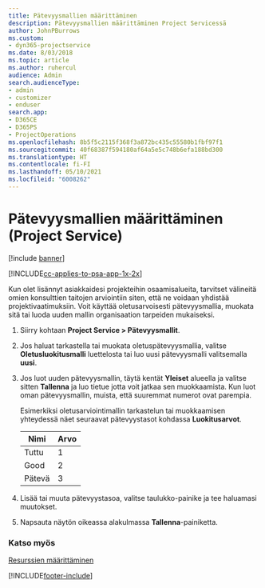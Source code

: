 ```yaml
---
title: Pätevyysmallien määrittäminen
description: Pätevyysmallien määrittäminen Project Servicessä
author: JohnPBurrows
ms.custom:
- dyn365-projectservice
ms.date: 8/03/2018
ms.topic: article
ms.author: ruhercul
audience: Admin
search.audienceType:
- admin
- customizer
- enduser
search.app:
- D365CE
- D365PS
- ProjectOperations
ms.openlocfilehash: 8b5f5c2115f368f3a872bc435c55580b1fbf97f1
ms.sourcegitcommit: 40f68387f594180af64a5e5c748b6efa188bd300
ms.translationtype: HT
ms.contentlocale: fi-FI
ms.lasthandoff: 05/10/2021
ms.locfileid: "6008262"
---
```

# <a name="set-up-proficiency-models-project-service"></a>Pätevyysmallien määrittäminen (Project Service)

[!include [banner](../includes/psa-now-project-operations.md)]

[!INCLUDE[cc-applies-to-psa-app-1x-2x](../includes/cc-applies-to-psa-app-1x-2x.md)]

Kun olet lisännyt asiakkaidesi projekteihin osaamisalueita, tarvitset välineitä omien konsulttien taitojen arviointiin siten, että ne voidaan yhdistää projektivaatimuksiin. Voit käyttää oletusarvoisesti pätevyysmallia, muokata sitä tai luoda uuden mallin organisaation tarpeiden mukaiseksi.  
  
1.  Siirry kohtaan **Project Service > Pätevyysmallit**.  
  
2.  Jos haluat tarkastella tai muokata oletuspätevyysmallia, valitse **Oletusluokitusmalli** luettelosta tai luo uusi pätevyysmalli valitsemalla **uusi**.  
  
3.  Jos luot uuden pätevyysmallin, täytä kentät **Yleiset** alueella ja valitse sitten **Tallenna** ja luo tietue jotta voit jatkaa sen muokkaamista. Kun luot oman pätevyysmallin, muista, että suuremmat numerot ovat parempia.  
  
     Esimerkiksi oletusarviointimallin tarkastelun tai muokkaamisen yhteydessä näet seuraavat pätevyystasot kohdassa **Luokitusarvot**.  
  
    |Nimi|Arvo|  
    |----------|-----------|  
    |Tuttu|1|  
    |Good|2|  
    |Pätevä|3|  
  
4.  Lisää tai muuta pätevyystasoa, valitse taulukko-painike ja tee haluamasi muutokset.  
  
5.  Napsauta näytön oikeassa alakulmassa **Tallenna**-painiketta.  
  
### <a name="see-also"></a>Katso myös  
 [Resurssien määrittäminen](../psa/set-up-resources.md)


[!INCLUDE[footer-include](../includes/footer-banner.md)]